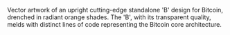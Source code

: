Vector artwork of an upright cutting-edge standalone 'B' design for Bitcoin, drenched in radiant orange shades. The 'B', with its transparent quality, melds with distinct lines of code representing the Bitcoin core architecture.
